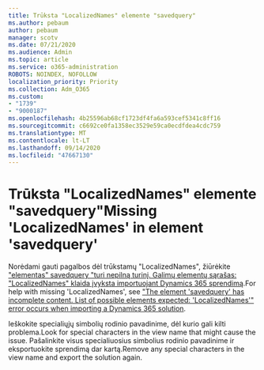 ```yaml
---
title: Trūksta "LocalizedNames" elemente "savedquery"
ms.author: pebaum
author: pebaum
manager: scotv
ms.date: 07/21/2020
ms.audience: Admin
ms.topic: article
ms.service: o365-administration
ROBOTS: NOINDEX, NOFOLLOW
localization_priority: Priority
ms.collection: Adm_O365
ms.custom:
- "1739"
- "9000187"
ms.openlocfilehash: 4b25596ab68cf1723df4fa6a593cef5341c8ff16
ms.sourcegitcommit: c6692ce0fa1358ec3529e59ca0ecdfdea4cdc759
ms.translationtype: MT
ms.contentlocale: lt-LT
ms.lasthandoff: 09/14/2020
ms.locfileid: "47667130"
---
```

# <a name="missing-localizednames-in-element-savedquery"></a><span data-ttu-id="7776b-102">Trūksta "LocalizedNames" elemente "savedquery"</span><span class="sxs-lookup"><span data-stu-id="7776b-102">Missing 'LocalizedNames' in element 'savedquery'</span></span>

<span data-ttu-id="7776b-103">Norėdami gauti pagalbos dėl trūkstamų "LocalizedNames", žiūrėkite ["elementas" savedquery "turi nepilną turinį. Galimų elementų sąrašas: "LocalizedNames" klaida įvyksta importuojant Dynamics 365 sprendimą](https://support.microsoft.com/help/4463330/the-element-savedquery-has-incomplete-content-list-of-possible-element).</span><span class="sxs-lookup"><span data-stu-id="7776b-103">For help with missing 'LocalizedNames', see ["The element 'savedquery' has incomplete content. List of possible elements expected: 'LocalizedNames'" error occurs when importing a Dynamics 365 solution](https://support.microsoft.com/help/4463330/the-element-savedquery-has-incomplete-content-list-of-possible-element).</span></span>

<span data-ttu-id="7776b-104">Ieškokite specialiųjų simbolių rodinio pavadinime, dėl kurio gali kilti problema.</span><span class="sxs-lookup"><span data-stu-id="7776b-104">Look for special characters in the view name that might cause the issue.</span></span> <span data-ttu-id="7776b-105">Pašalinkite visus specialiuosius simbolius rodinio pavadinime ir eksportuokite sprendimą dar kartą.</span><span class="sxs-lookup"><span data-stu-id="7776b-105">Remove any special characters in the view name and export the solution again.</span></span>